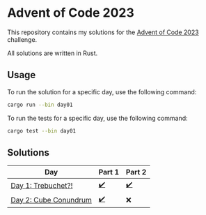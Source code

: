 # Advent of Code 2023

This repository contains my solutions for the [Advent of Code 2023](https://adventofcode.com/2023) challenge.

All solutions are written in Rust.

## Usage

To run the solution for a specific day, use the following command:

```bash
cargo run --bin day01
```

To run the tests for a specific day, use the following command:

```bash
cargo test --bin day01
```

## Solutions

| Day                                                          | Part 1                  | Part 2                  |
| ------------------------------------------------------------ | ----------------------- | ----------------------- |
| [Day 1: Trebuchet?!](https://adventofcode.com/2020/day/1)    | [✔️](day01/src/main.rs) | [✔️](day01/src/main.rs) |
| [Day 2: Cube Conundrum](https://adventofcode.com/2020/day/2) | [✔️](day02/src/main.rs) | ❌                      |

